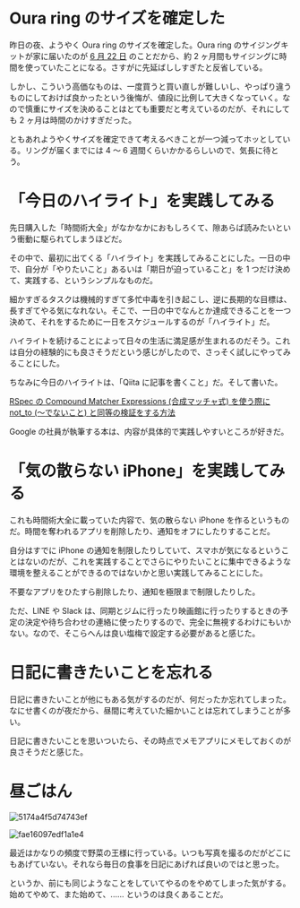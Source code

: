 # Oura ring のサイズを確定した
昨日の夜、ようやく Oura ring のサイズを確定した。Oura ring のサイジングキットが家に届いたのが [6 月 22 日](/2019/06/22) のことだから、約 2 ヶ月間もサイジングに時間を使っていたことになる。さすがに先延ばししすぎたと反省している。

しかし、こういう高価なものは、一度買うと買い直しが難しいし、やっぱり違うものにしておけば良かったという後悔が、値段に比例して大きくなっていく。なので慎重にサイズを決めることはとても重要だと考えているのだが、それにしても 2 ヶ月は時間のかけすぎだった。

ともあれようやくサイズを確定できて考えるべきことが一つ減ってホッとしている。リングが届くまでには 4 〜 6 週間くらいかかるらしいので、気長に待とう。

# 「今日のハイライト」を実践してみる
先日購入した「時間術大全」がなかなかにおもしろくて、隙あらば読みたいという衝動に駆られてしまうほどだ。

その中で、最初に出てくる「ハイライト」を実践してみることにした。一日の中で、自分が「やりたいこと」あるいは「期日が迫っていること」を 1 つだけ決めて、実践する、というシンプルなものだ。

細かすぎるタスクは機械的すぎて多忙中毒を引き起こし、逆に長期的な目標は、長すぎてやる気になれない。そこで、一日の中でなんとか達成できることを一つ決めて、それをするために一日をスケジュールするのが「ハイライト」だ。

ハイライトを続けることによって日々の生活に満足感が生まれるのだそう。これは自分の経験的にも良さそうだという感じがしたので、さっそく試しにやってみることにした。

ちなみに今日のハイライトは、「Qiita に記事を書くこと」だ。そして書いた。

[RSpec の Compound Matcher Expressions (合成マッチャ式) を使う際に not_to (〜でないこと) と同等の検証をする方法](https://qiita.com/noraworld/items/dc79e1bc6e5b8175a27a)

Google の社員が執筆する本は、内容が具体的で実践しやすいところが好きだ。

# 「気の散らない iPhone」を実践してみる
これも時間術大全に載っていた内容で、気の散らない iPhone を作るというものだ。時間を奪われるアプリを削除したり、通知をオフにしたりすることだ。

自分はすでに iPhone の通知を制限したりしていて、スマホが気になるということはないのだが、これを実践することでさらにやりたいことに集中できるような環境を整えることができるのではないかと思い実践してみることにした。

不要なアプリをひたすら削除したり、通知を極限まで制限したりした。

ただ、LINE や Slack は、同期とジムに行ったり映画館に行ったりするときの予定の決定や待ち合わせの連絡に使ったりするので、完全に無視するわけにもいかない。なので、そこらへんは良い塩梅で設定する必要があると感じた。

# 日記に書きたいことを忘れる
日記に書きたいことが他にもある気がするのだが、何だったか忘れてしまった。なにせ書くのが夜だから、昼間に考えていた細かいことは忘れてしまうことが多い。

日記に書きたいことを思いついたら、その時点でメモアプリにメモしておくのが良さそうだと感じた。

# 昼ごはん
![5174a4f5d74743ef](https://noraworld.github.io/box-bulbasaur/2019/08/5174a4f5d74743ef.jpg)

![fae16097edf1a1e4](https://noraworld.github.io/box-bulbasaur/2019/08/fae16097edf1a1e4.jpg)

最近はかなりの頻度で野菜の王様に行っている。いつも写真を撮るのだがどこにもあげていない。それなら毎日の食事を日記にあげれば良いのではと思った。

というか、前にも同じようなことをしていてやるのをやめてしまった気がする。始めてやめて、また始めて、...... というのは良くあることだ。
